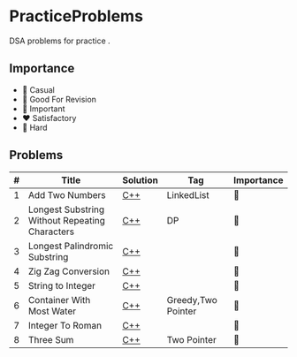# PracticeProblems
DSA problems for practice .



## Importance
* :purple_heart: Casual
* :yellow_heart: Good For Revision
* :green_heart: Important
* :heart: Satisfactory
* :blue_heart:  Hard


## Problems
|  #  | Title           |  Solution     |  Tag           | Importance	 |
|-----|-----------------|---------------|----------------|---------------|
|1    |    Add Two Numbers             |  [C++](./CPP/addTwoNumbers.cpp)     |        LinkedList        | :yellow_heart:               |
|2    |  Longest Substring Without Repeating Characters            |  [C++](./CPP/longestSubstringWithoutRepeatingCharacters.cpp)     |            DP    |        :green_heart:      |
|3    |  Longest Palindromic Substring             |  [C++](./CPP/longestPalindromicSubstring.cpp)     |                |        :yellow_heart:      |
|4    |  Zig Zag Conversion             |  [C++](./CPP/zigZagConversion.cpp)     |                |        :purple_heart:      |
|5    |  String to Integer            |  [C++](./CPP/stringToInteger.cpp)     |                |        :purple_heart:      |
|6    |  Container With Most Water           |  [C++](./CPP/containerWithMostWater.cpp)     |     Greedy,Two Pointer          |        :green_heart:      |
|7    |  Integer To Roman        |  [C++](./CPP/integerToRoman.cpp)     |                |        :yellow_heart:      |
|8    |  Three Sum       |  [C++](./CPP/3sum.cpp)     |         Two Pointer       |        :green_heart:      |


